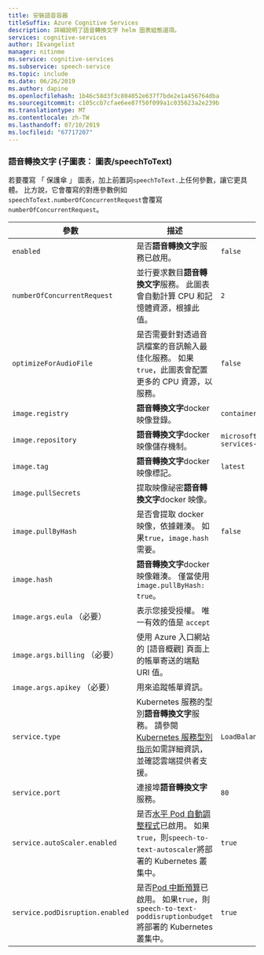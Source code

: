 ```yaml
---
title: 安裝語音容器
titleSuffix: Azure Cognitive Services
description: 詳細說明了語音轉換文字 helm 圖表組態選項。
services: cognitive-services
author: IEvangelist
manager: nitinme
ms.service: cognitive-services
ms.subservice: speech-service
ms.topic: include
ms.date: 06/26/2019
ms.author: dapine
ms.openlocfilehash: 1b46c58d3f3c804052e637f7bde2e1a456764dba
ms.sourcegitcommit: c105ccb7cfae6ee87f50f099a1c035623a2e239b
ms.translationtype: MT
ms.contentlocale: zh-TW
ms.lasthandoff: 07/10/2019
ms.locfileid: "67717207"
---
```

### <a name="speech-to-text-sub-chart-chartsspeechtotext"></a>語音轉換文字 (子圖表： 圖表/speechToText)

若要覆寫 「 保護傘 」 圖表，加上前置詞`speechToText.`上任何參數，讓它更具體。 比方說，它會覆寫的對應參數例如`speechToText.numberOfConcurrentRequest`會覆寫`numberOfConcurrentRequest`。

|參數|描述|預設|
| -- | -- | -- |
| `enabled` | 是否**語音轉換文字**服務已啟用。 | `false` |
| `numberOfConcurrentRequest` | 並行要求數目**語音轉換文字**服務。 此圖表會自動計算 CPU 和記憶體資源，根據此值。 | `2` |
| `optimizeForAudioFile`| 是否需要針對透過音訊檔案的音訊輸入最佳化服務。 如果`true`，此圖表會配置更多的 CPU 資源，以服務。 | `false` |
| `image.registry`| **語音轉換文字**docker 映像登錄。 | `containerpreview.azurecr.io` |
| `image.repository` | **語音轉換文字**docker 映像儲存機制。 | `microsoft/cognitive-services-speech-to-text` |
| `image.tag` | **語音轉換文字**docker 映像標記。 | `latest` |
| `image.pullSecrets` | 提取映像祕密**語音轉換文字**docker 映像。 | |
| `image.pullByHash`| 是否會提取 docker 映像，依據雜湊。 如果`true`，`image.hash`需要。 | `false` |
| `image.hash`| **語音轉換文字**docker 映像雜湊。 僅當使用`image.pullByHash: true`。  | |
| `image.args.eula` （必要） | 表示您接受授權。 唯一有效的值是 `accept` | |
| `image.args.billing` （必要） | 使用 Azure 入口網站的 [語音概觀] 頁面上的帳單寄送的端點 URI 值。 | |
| `image.args.apikey` （必要） | 用來追蹤帳單資訊。 ||
| `service.type` | Kubernetes 服務的型別**語音轉換文字**服務。 請參閱[Kubernetes 服務型別指示](https://kubernetes.io/docs/concepts/services-networking/service/)如需詳細資訊，並確認雲端提供者支援。 | `LoadBalancer` |
| `service.port`|  連接埠**語音轉換文字**服務。 | `80` |
| `service.autoScaler.enabled` | 是否[水平 Pod 自動調整程式](https://kubernetes.io/docs/tasks/run-application/horizontal-pod-autoscale/)已啟用。 如果`true`，則`speech-to-text-autoscaler`將部署的 Kubernetes 叢集中。 | `true` |
| `service.podDisruption.enabled` | 是否[Pod 中斷預算](https://kubernetes.io/docs/concepts/workloads/pods/disruptions/)已啟用。 如果`true`，則`speech-to-text-poddisruptionbudget`將部署的 Kubernetes 叢集中。 | `true` |